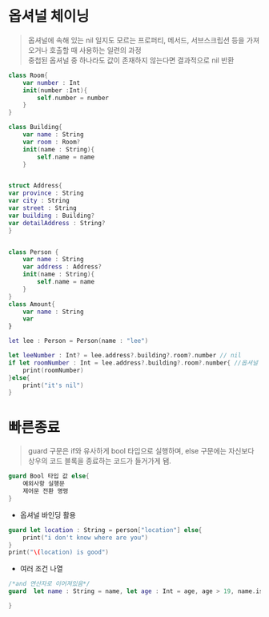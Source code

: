 # 옵셔널 체이닝

> 옵셔널에 속해 있는 nil 일지도 모르는 프로퍼티, 메서드, 서브스크립션 등을 가져오거나 호출할 때 사용하는 일련의 과정
> <br> 중첩된 옵셔널 중 하나라도 값이 존재하지 않는다면 결과적으로 nil 반환

```swift
class Room{
    var number : Int
    init(number :Int){
        self.number = number
    }
}

class Building{
    var name : String
    var room : Room?
    init(name : String){
        self.name = name
    }


struct Address{
var province : String
var city : String
var street : String
var building : Building?
var detailAddress : String?
}


class Person {
    var name : String
    var address : Address?
    init(name : String){
        self.name = name
    }
}
class Amount{
    var name : String
    var 
}

let lee : Person = Person(name : "lee")

let leeNumber : Int? = lee.address?.building?.room?.number // nil
if let roomNumber : Int = lee.address?.building?.room?.number{ //옵셔널 체이닝과 옵셔널바인딩
    print(roomNumber)
}else{
    print("it's nil")
}
```

# 빠른종료

> guard 구문은 if와 유사하게 bool 타입으로 실행하며, else 구문에는 자신보다 상우의 코드 블록을 종료하는 코드가 들거가게 됌.

```swift
guard Bool 타입 값 else{
    예외사항 실행문
    제어문 전환 명령
}
```

- 옵셔널 바인딩 활용

```swift
guard let location : String = person["location"] else{
    print("i don't know where are you") 
}
print("\(location) is good")
```

- 여러 조건 나열

```swift
/*and 연산자로 이어져있음*/
guard  let name : String = name, let age : Int = age, age > 19, name.isEmpty == false else{

}
```

